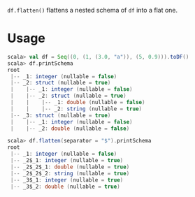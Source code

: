 <!--
  Licensed to the Apache Software Foundation (ASF) under one
  or more contributor license agreements.  See the NOTICE file
  distributed with this work for additional information
  regarding copyright ownership.  The ASF licenses this file
  to you under the Apache License, Version 2.0 (the
  "License"); you may not use this file except in compliance
  with the License.  You may obtain a copy of the License at

    http://www.apache.org/licenses/LICENSE-2.0

  Unless required by applicable law or agreed to in writing,
  software distributed under the License is distributed on an
  "AS IS" BASIS, WITHOUT WARRANTIES OR CONDITIONS OF ANY
  KIND, either express or implied.  See the License for the
  specific language governing permissions and limitations
  under the License.
-->

`df.flatten()` flattens a nested schema of `df` into a flat one.

# Usage

```scala
scala> val df = Seq((0, (1, (3.0, "a")), (5, 0.9))).toDF()
scala> df.printSchema
root
 |-- _1: integer (nullable = false)
 |-- _2: struct (nullable = true)
 |    |-- _1: integer (nullable = false)
 |    |-- _2: struct (nullable = true)
 |    |    |-- _1: double (nullable = false)
 |    |    |-- _2: string (nullable = true)
 |-- _3: struct (nullable = true)
 |    |-- _1: integer (nullable = false)
 |    |-- _2: double (nullable = false)

scala> df.flatten(separator = "$").printSchema
root
 |-- _1: integer (nullable = false)
 |-- _2$_1: integer (nullable = true)
 |-- _2$_2$_1: double (nullable = true)
 |-- _2$_2$_2: string (nullable = true)
 |-- _3$_1: integer (nullable = true)
 |-- _3$_2: double (nullable = true)
```

